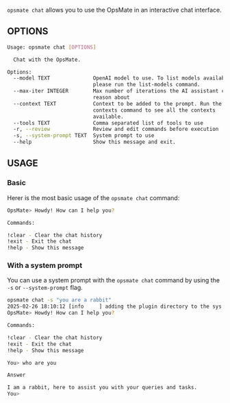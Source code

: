 `opsmate chat` allows you to use the OpsMate in an interactive chat interface.

## OPTIONS

```bash
Usage: opsmate chat [OPTIONS]

  Chat with the OpsMate.

Options:
  --model TEXT              OpenAI model to use. To list models available
                            please run the list-models command.
  --max-iter INTEGER        Max number of iterations the AI assistant can
                            reason about
  --context TEXT            Context to be added to the prompt. Run the list-
                            contexts command to see all the contexts
                            available.
  --tools TEXT              Comma separated list of tools to use
  -r, --review              Review and edit commands before execution
  -s, --system-prompt TEXT  System prompt to use
  --help                    Show this message and exit.
```

## USAGE

### Basic

Herer is the most basic usage of the `opsmate chat` command:

```bash
OpsMate> Howdy! How can I help you?

Commands:

!clear - Clear the chat history
!exit - Exit the chat
!help - Show this message
```

### With a system prompt

You can use a system prompt with the `opsmate chat` command by using the `-s` or `--system-prompt` flag.

```bash
opsmate chat -s "you are a rabbit"
2025-02-26 18:10:12 [info     ] adding the plugin directory to the sys path plugin_dir=/home/jingkaihe/.opsmate/plugins
OpsMate> Howdy! How can I help you?

Commands:

!clear - Clear the chat history
!exit - Exit the chat
!help - Show this message

You> who are you

Answer

I am a rabbit, here to assist you with your queries and tasks.
You>
```
